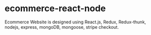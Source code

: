# ecommerce-react-node
Ecommerce Website is designed using React.js, Redux, Redux-thunk, nodejs, express, mongoDB, mongoose, stripe checkout.
